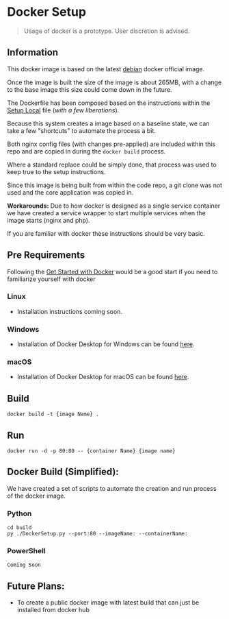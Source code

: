 # Docker Setup

<p>
<blockquote>
Usage of docker is a prototype.  User discretion is advised.
</blockquote>
<p>

## Information

This docker image is based on the latest [debian](https://hub.docker.com/_/debian) docker official image.

Once the image is built the size of the image is about 265MB,  with a change to the base image this size could come down in the future.

The Dockerfile has been composed based on the instructions within the [Setup Local](Setup_local.md) file (_with a few liberations_).

Because this system creates a image based on a baseline state, we can take a few "shortcuts" to automate the process a bit.

Both nginx config files (with changes pre-applied) are included within this repo and are copied in during the `docker build` process.

Where a standard replace could be simply done, that process was used to keep true to the setup instructions.

Since this image is being built from within the code repo, a git clone was not used and the core application was copied in.

**Workarounds:**
Due to how docker is designed as a single service container we have created a service wrapper to start multiple services when the image starts (nginx and php).

If you are familiar with docker these instructions should be very basic.

## Pre Requirements
Following the [Get Started with Docker](https://www.docker.com/get-started) would be a good start if you need to familiarize yourself with docker
### Linux
- Installation instructions coming soon.
### Windows
- Installation of Docker Desktop for Windows can be found [here](https://download.docker.com/win/stable/Docker%20Desktop%20Installer.exe).
### macOS
- Installation of Docker Desktop for macOS can be found [here](https://download.docker.com/mac/stable/Docker.dmg).

## Build
    docker build -t {image Name} .

## Run
    docker run -d -p 80:80 -- {container Name} {image name}

## Docker Build (Simplified):
We have created a set of scripts to automate the creation and run process of the docker image.

### Python
    cd build    
    py ./DockerSetup.py --port:80 --imageName: --containerName: 
### PowerShell
    Coming Soon

## Future Plans:
- To create a public docker image with latest build that can just be installed from docker hub